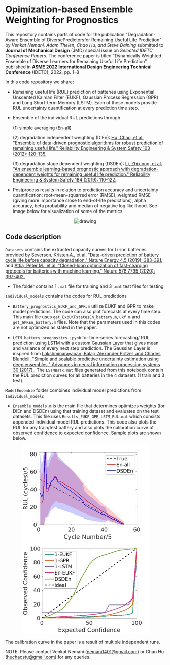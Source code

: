 # Opimization-based Ensemble Weighting for Prognostics

This repository contains parts of code for the publication "Degradation-Aware Ensemble of DiversePredictorsfor Remaining Useful Life Prediction" by _Venkat Nemani, Adam Thelen, Chao Hu, and Steve Daining_ submitted to **Journal of Mechanical Design** (JMD) special issue on _Selected IDETC Conference Papers_. The conference paper is titled "Dynamically Weighted Ensemble of Diverse Learners for Remaining Useful Life Prediction" published in **ASME 2022 International Design Engineering Technical Conference** (IDETC), 2022, pp. 1–8

In this code repository we share:
- Remaning useful life (RUL) prediction of batteries using Exponential Unscented Kalman Filter (EUKF), Gaussian Process Regression (GPR) and Long Short-term Memory (LSTM). Each of these models provide RUL uncertainty quantification at every prediction time step. 
- Ensemble of the individual RUL predictions through 

    (1) simple averaging (En-all)
    
    (2) degradation independent weighting (DIEn): [Hu, Chao, et al. "Ensemble of data-driven prognostic algorithms for robust prediction of remaining useful life." Reliability Engineering & System Safety 103 (2012): 120-135.](https://doi.org/10.1016/j.ress.2012.03.008)
    
    (3) degradation stage dependent weighting (DSDEn): [Li, Zhixiong, et al. "An ensemble learning-based prognostic approach with degradation-dependent weights for remaining useful life prediction." Reliability Engineering & System Safety 184 (2019): 110-122.](https://doi.org/10.1016/j.ress.2017.12.016)
    
- Postprocess results in relation to prediction accuracy and uncertainty quantification: root-mean-squarred error (RMSE), weighted RMSE (giving more importance close to end-of-life predictions), alpha accuracy, beta probability and median of negative log likelihood. See image below for visualization of some of the metrics
<p align="center">
<img src="https://user-images.githubusercontent.com/94071944/188748621-f7d73cef-9962-4edc-bf5d-cadb178b3d77.png" alt="drawing" width="400"/>
</p>

## Code description

`Datasets` contains the extracted capacity curves for Li-ion batteries provided by [Severson, Kristen A., et al. "Data-driven prediction of battery cycle life before capacity degradation." Nature Energy 4.5 (2019): 383-391.](https://doi.org/10.1038/s41560-019-0356-8) and [Attia, Peter M., et al. "Closed-loop optimization of fast-charging protocols for batteries with machine learning." Nature 578.7795 (2020): 397-402.](https://doi.org/10.1038/s41586-020-1994-5)
- The folder contains 1 `.mat` file for training and 3 `.mat` test files for testing

`Individual_models` contains the codes for RUL predictions
- `Battery_prognostics_EUKF_and_GPR.m` utilize EUKF and GPR to make model predictions. The code can also plot forecasts at every time step. This main file uses `get_ExpUKFstatesEn_battery.m`, `ukf.m` and `get_GPREn_battery.m` files. Note that the parameters used in this codes are not optimized as stated in the paper.

- `LSTM_battery_prognostics.ipynb` for time-series forecasting/ RUL prediction using LSTM with a custom Gaussian Layer that gives mean and variance of every next step prediction. The Gaussian Layer is inspired from [Lakshminarayanan, Balaji, Alexander Pritzel, and Charles Blundell. "Simple and scalable predictive uncertainty estimation using deep ensembles." Advances in neural information processing systems 30 (2017).](https://arxiv.org/abs/1612.01474). The `LSTMBatx.mat` files generated from this notebook contain the RUL prediction curves for all batteries in the 4 datasets (1 train and 3 test). 

`ModelEnsemble` folder combines individual model predictions from `Individual_models`
- `Ensemble_models.m` is the main file that determines optimizes weights (for DIEn and DSDEn) using thet training dataset and evaluates on the test datasets. This file uses `Results_EUKF_GPR_LSTM_RUL.mat` which consists appended individual model RUL predictions. This code also plots the RUL for any train/test battery and also plots the calibration curve of observed confidence to expected confidence. Sample plots are shown below. 

<p align="center">
  <img src="/ModelEnsemble/RUL_sample.jpg" width="400" />
  <img src="/ModelEnsemble/calibration_sample.jpg" width="400" />
</p>

The calibration curve in the paper is a result of multiple independent runs. 

NOTE: Please contact Venkat Nemani (nemani1401@gmail.com) or Chao Hu (huchaostu@gmail.com) for any queries.
